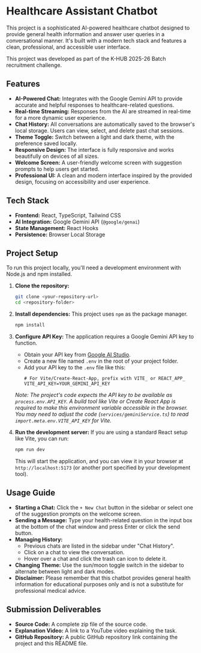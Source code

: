 # Healthcare Assistant Chatbot

This project is a sophisticated AI-powered healthcare chatbot designed to provide general health information and answer user queries in a conversational manner. It's built with a modern tech stack and features a clean, professional, and accessible user interface.

This project was developed as part of the K-HUB 2025-26 Batch recruitment challenge.

## Features

-   **AI-Powered Chat:** Integrates with the Google Gemini API to provide accurate and helpful responses to healthcare-related questions.
-   **Real-time Streaming:** Responses from the AI are streamed in real-time for a more dynamic user experience.
-   **Chat History:** All conversations are automatically saved to the browser's local storage. Users can view, select, and delete past chat sessions.
-   **Theme Toggle:** Switch between a light and dark theme, with the preference saved locally.
-   **Responsive Design:** The interface is fully responsive and works beautifully on devices of all sizes.
-   **Welcome Screen:** A user-friendly welcome screen with suggestion prompts to help users get started.
-   **Professional UI:** A clean and modern interface inspired by the provided design, focusing on accessibility and user experience.

## Tech Stack

-   **Frontend:** React, TypeScript, Tailwind CSS
-   **AI Integration:** Google Gemini API (`@google/genai`)
-   **State Management:** React Hooks
-   **Persistence:** Browser Local Storage

## Project Setup

To run this project locally, you'll need a development environment with Node.js and npm installed.

1.  **Clone the repository:**
    ```bash
    git clone <your-repository-url>
    cd <repository-folder>
    ```

2.  **Install dependencies:**
    This project uses `npm` as the package manager.
    ```bash
    npm install
    ```

3.  **Configure API Key:**
    The application requires a Google Gemini API key to function.

    *   Obtain your API key from [Google AI Studio](https://aistudio.google.com/app/apikey).
    *   Create a new file named `.env` in the root of your project folder.
    *   Add your API key to the `.env` file like this:
        ```
        # For Vite/Create-React-App, prefix with VITE_ or REACT_APP_
        VITE_API_KEY=YOUR_GEMINI_API_KEY
        ```
    *Note: The project's code expects the API key to be available as `process.env.API_KEY`. A build tool like Vite or Create React App is required to make this environment variable accessible in the browser. You may need to adjust the code (`services/geminiService.ts`) to read `import.meta.env.VITE_API_KEY` for Vite.*

4.  **Run the development server:**
    If you are using a standard React setup like Vite, you can run:
    ```bash
    npm run dev
    ```
    This will start the application, and you can view it in your browser at `http://localhost:5173` (or another port specified by your development tool).

## Usage Guide

-   **Starting a Chat:** Click the `+ New Chat` button in the sidebar or select one of the suggestion prompts on the welcome screen.
-   **Sending a Message:** Type your health-related question in the input box at the bottom of the chat window and press Enter or click the send button.
-   **Managing History:**
    -   Previous chats are listed in the sidebar under "Chat History".
    -   Click on a chat to view the conversation.
    -   Hover over a chat and click the trash can icon to delete it.
-   **Changing Theme:** Use the sun/moon toggle switch in the sidebar to alternate between light and dark modes.
-   **Disclaimer:** Please remember that this chatbot provides general health information for educational purposes only and is not a substitute for professional medical advice.

## Submission Deliverables

-   **Source Code:** A complete zip file of the source code.
-   **Explanation Video:** A link to a YouTube video explaining the task.
-   **GitHub Repository:** A public GitHub repository link containing the project and this README file.
